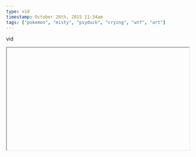 ```yaml
---
type: vid
timestamp: October 26th, 2015 11:34am
tags: ["pokemon", "misty", "psyduck", "crying", "wtf", "art"]
---
```

vid
<iframe width="500" height="281"  id="youtube_iframe" src="https://www.youtube.com/embed/__2Fe9XpGug[![thumbnail](http://i3.ytimg.com/vi/ /maxresdefault.jpg)](https://www.youtube.com/watch?v= )></iframe>                    
                                            
You’ve been waiting all your adolescence for this moment.
 
                                                    <div id="footer">
                <span id="timestamp"> October 26th, 2015 11:34am </span>
                                                          <span class="tag">pokemon</span>
                                          <span class="tag">misty</span>
                                          <span class="tag">psyduck</span>
                                          <span class="tag">rule 63</span>
                                          <span class="tag">hot pants</span>
                                          <span class="tag">crying</span>
                                          <span class="tag">wtf</span>
                                          <span class="tag">fan art</span>
                                          <span class="tag">art video</span>
                                          <span class="tag">art</span>
                                                    
            </body>
        </html>

        
<small>source: https://saturdayxiii.tumblr.com/post/131960745929</small>